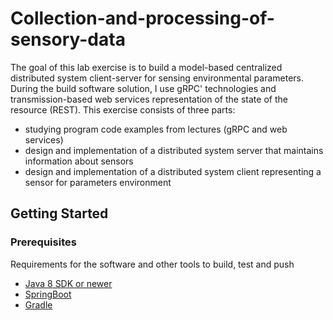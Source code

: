 # Collection-and-processing-of-sensory-data

The goal of this lab exercise is to build a model-based centralized distributed system client-server for sensing environmental parameters. During the build software solution, I use gRPC' technologies and transmission-based web services representation of the state of the resource (REST). This exercise consists of three parts: 
- studying program code examples from lectures (gRPC and web services)
- design and implementation of a distributed system server that maintains information about sensors 
- design and implementation of a distributed system client representing a sensor for parameters environment



## Getting Started


### Prerequisites

Requirements for the software and other tools to build, test and push 
- [Java 8 SDK or newer](https://www.oracle.com/es/java/technologies/javase/javase8-archive-downloads.html)
- [SpringBoot](https://spring.io/projects/spring-boot)
- [Gradle](https://gradle.org/)
